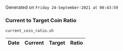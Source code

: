 Generated on `Friday 24-September-2021 at 00:43:59`

### Current to Target Coin Ratio
`current_coin_ratio.sh`

Date|Current|Target|Ratio
---|---|---|---
